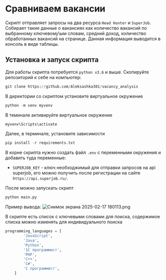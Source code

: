 # Сравниваем вакансии

Скрипт отправляет запросы на два ресурса `Head Hunter` и `SuperJob`. Собирает такие данные о вакансиях как количество
вакансий по выбранному ключевому\ым словам, средний доход, количество обработанных вакансий на странице. Данная
информация выводится в консоль в виде таблицы.

## Установка и запуск скрипта

Для работы скрипта потребуется `python v3.6` и выше.
Скопируйте репозиторий к себе на компьютер:
```python
git clone https://github.com/Aleksashka301/vacancy_analysis
```
В директории со скриптом установите виртуальное окружение
```python
python -m venv myvenv
```
В теминале активируйте виртуальное окружение
```python
myvenv\Scripts\activate
```
Далее, в терминале, установите зависимости
```python
pip install -r requirements.txt
```
В корне скрипта нужно создать файл `.env` с переменными окружения и добавить туда переменные:
- `SUPERJOB_KEY` - ключ необходжимый для отправки запросов на api superjob, его можно получить после регистрации на
сайте `https://api.superjob.ru/`.

После можно запускать скрипт
```python
python main.py
```
Пример вывода:
![Снимок экрана 2025-02-17 180113.png](../../../Img/ScreenShots/%D0%A1%D0%BD%D0%B8%D0%BC%D0%BE%D0%BA%20%D1%8D%D0%BA%D1%80%D0%B0%D0%BD%D0%B0%202025-02-17%20180113.png)

В скрипте есть список с ключевыми словами для поиска, содержимое списка можно изменять для индивидуального поиска
```python
programming_languages = [
        'JavaScript',
        'Java',
        'Python',
        '1С программист',
        'PHP',
        'C++',
        'C#',
        'C программист',
    ]
```